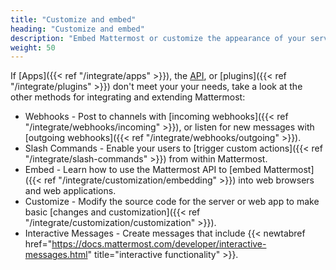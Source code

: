 ```yaml
---
title: "Customize and embed"
heading: "Customize and embed"
description: "Embed Mattermost or customize the appearance of your server"
weight: 50
---
```


If [Apps]({{< ref "/integrate/apps" >}}), the [API](https://api.mattermost.com), or [plugins]({{< ref "/integrate/plugins" >}}) don't meet your your needs, take a look at the other methods for integrating and extending Mattermost:

* Webhooks - Post to channels with [incoming webhooks]({{< ref "/integrate/webhooks/incoming" >}}), or listen for new messages with [outgoing webhooks]({{< ref "/integrate/webhooks/outgoing" >}}).
* Slash Commands - Enable your users to [trigger custom actions]({{< ref "/integrate/slash-commands" >}}) from within Mattermost.
* Embed - Learn how to use the Mattermost API to [embed Mattermost]({{< ref "/integrate/customization/embedding" >}}) into web browsers and web applications.
* Customize - Modify the source code for the server or web app to make basic [changes and customization]({{< ref "/integrate/customization/customization" >}}).
* Interactive Messages - Create messages that include {{< newtabref href="https://docs.mattermost.com/developer/interactive-messages.html" title="interactive functionality" >}}.
